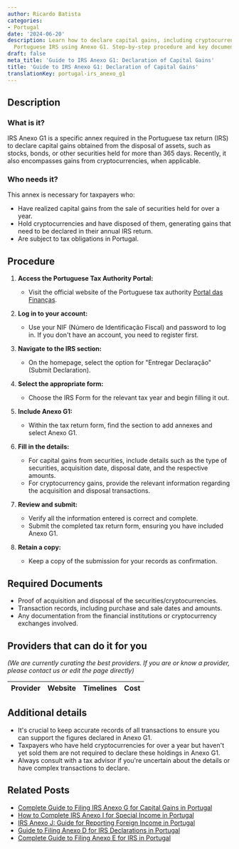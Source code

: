 ```yaml
---
author: Ricardo Batista
categories:
- Portugal
date: '2024-06-20'
description: Learn how to declare capital gains, including cryptocurrencies, in your
  Portuguese IRS using Anexo G1. Step-by-step procedure and key documentation included.
draft: false
meta_title: 'Guide to IRS Anexo G1: Declaration of Capital Gains'
title: 'Guide to IRS Anexo G1: Declaration of Capital Gains'
translationKey: portugal-irs_anexo_g1
---
```





## Description

### What is it?

IRS Anexo G1 is a specific annex required in the Portuguese tax return (IRS) to declare capital gains obtained from the disposal of assets, such as stocks, bonds, or other securities held for more than 365 days. Recently, it also encompasses gains from cryptocurrencies, when applicable.

### Who needs it?

This annex is necessary for taxpayers who:

- Have realized capital gains from the sale of securities held for over a year.
- Hold cryptocurrencies and have disposed of them, generating gains that need to be declared in their annual IRS return.
- Are subject to tax obligations in Portugal.

## Procedure

1. **Access the Portuguese Tax Authority Portal:**
   - Visit the official website of the Portuguese tax authority [Portal das Finanças](https://www.portaldasfinancas.gov.pt/).

2. **Log in to your account:**
   - Use your NIF (Número de Identificação Fiscal) and password to log in. If you don't have an account, you need to register first.

3. **Navigate to the IRS section:**
   - On the homepage, select the option for "Entregar Declaração" (Submit Declaration).

4. **Select the appropriate form:**
   - Choose the IRS Form for the relevant tax year and begin filling it out.

5. **Include Anexo G1:**
   - Within the tax return form, find the section to add annexes and select Anexo G1.

6. **Fill in the details:**
   - For capital gains from securities, include details such as the type of securities, acquisition date, disposal date, and the respective amounts.
   - For cryptocurrency gains, provide the relevant information regarding the acquisition and disposal transactions.

7. **Review and submit:**
   - Verify all the information entered is correct and complete.
   - Submit the completed tax return form, ensuring you have included Anexo G1.

8. **Retain a copy:**
   - Keep a copy of the submission for your records as confirmation.

## Required Documents

- Proof of acquisition and disposal of the securities/cryptocurrencies.
- Transaction records, including purchase and sale dates and amounts.
- Any documentation from the financial institutions or cryptocurrency exchanges involved.

## Providers that can do it for you

_(We are currently curating the best providers. If you are or know a provider, please contact us or edit the page directly)_

| Provider        |     Website     |     Timelines    |       Cost      |
| :-------------: | :-------------: |  :-------------: | :-------------: |

## Additional details

- It's crucial to keep accurate records of all transactions to ensure you can support the figures declared in Anexo G1.
- Taxpayers who have held cryptocurrencies for over a year but haven't yet sold them are not required to declare these holdings in Anexo G1.
- Always consult with a tax advisor if you're uncertain about the details or have complex transactions to declare.
## Related Posts

- [Complete Guide to Filing IRS Anexo G for Capital Gains in Portugal](https://tramitit.com/guides/portugal/irs_anexo_g/)
- [How to Complete IRS Anexo I for Special Income in Portugal](https://tramitit.com/guides/portugal/irs_anexo_i/)
- [IRS Anexo J: Guide for Reporting Foreign Income in Portugal](https://tramitit.com/guides/portugal/irs_anexo_j/)
- [Guide to Filing Anexo D for IRS Declarations in Portugal](https://tramitit.com/guides/portugal/irs_anexo_d/)
- [Complete Guide to Filing Anexo E for IRS in Portugal](https://tramitit.com/guides/portugal/irs_anexo_e/)